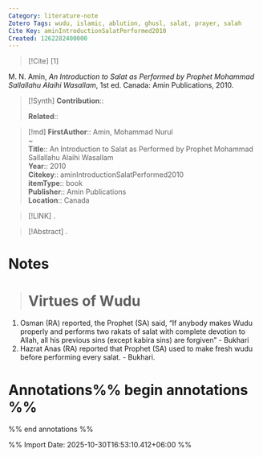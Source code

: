 ```yaml
---
Category: literature-note
Zotero Tags: wudu, islamic, ablution, ghusl, salat, prayer, salah
Cite Key: aminIntroductionSalatPerformed2010
Created: 1262282400000 
---
```


> [!Cite]
> [1]

M. N. Amin, _An Introduction to Salat as Performed by Prophet Mohammad Sallallahu Alaihi Wasallam_, 1st ed. Canada: Amin Publications, 2010.

>[!Synth]
>**Contribution**:: 
>
>**Related**:: 
>

>[!md]
> **FirstAuthor**:: Amin, Mohammad Nurul  
~    
> **Title**:: An Introduction to Salat as Performed by Prophet Mohammad Sallallahu Alaihi Wasallam  
> **Year**:: 2010   
> **Citekey**:: aminIntroductionSalatPerformed2010  
> **itemType**:: book  
> **Publisher**:: Amin Publications  
> **Location**:: Canada    

> [!LINK] 
>.

> [!Abstract]
>.
> 
# Notes
>
># Virtues of Wudu

1. Osman (RA) reported, the Prophet (SA) said, “If anybody makes Wudu properly and performs two rakats of salat with complete devotion to Allah, all his previous sins (except kabira sins) are forgiven” - Bukhari
2. Hazrat Anas (RA) reported that Prophet (SA) used to make fresh wudu before performing every salat. - Bukhari.


# Annotations%% begin annotations %%


%% end annotations %%


%% Import Date: 2025-10-30T16:53:10.412+06:00 %%
